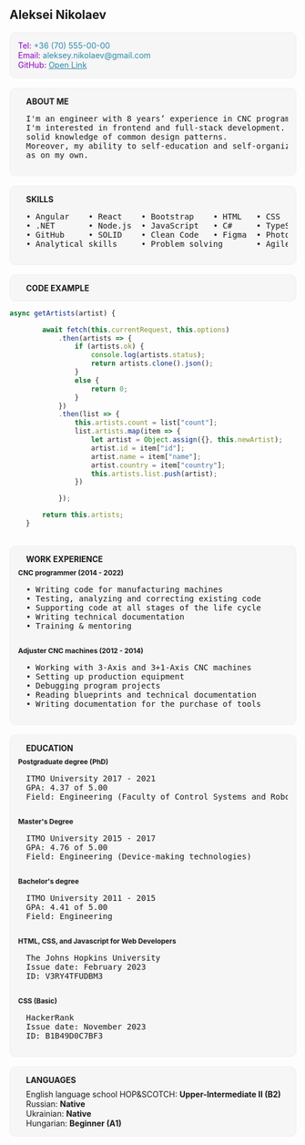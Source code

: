 ## Aleksei Nikolaev
<div style="background-color:#f6f6f6;border:1px solid #f0f0f0;border-radius:10px;padding:14px">
<span style="color:#8900bd">Tel:</span> <span style="color:#2b87a7">+36 (70) 555-00-00</span><br>
<span style="color:#8900bd">Email:</span> <span style="color:#2b87a7">aleksey.nikolaev@gmail.com</span><br>
<span style="color:#8900bd">GitHub:</span> <a style="color:#2b87a7" href="https://github.com/ngInit">Open Link</a></div>
<br>
<div style="background-color:#f6f6f6;border:1px solid #f0f0f0;border-radius:10px;padding:14px">
<span style="display:inline-block;margin-left:14px;font-weight:700">ABOUT ME</span>
<pre style="margin-left:14px">
I'm an engineer with 8 years’ experience in CNC programming industry. I decided to change my way and nowadays,
I'm interested in frontend and full-stack development. I have some modern frontend development skills and 
solid knowledge of common design patterns.
Moreover, my ability to self-education and self-organization allow me to work just as well on team projects 
as on my own.
</pre>
</div>
<br>
<div style="background-color:#f6f6f6;border:1px solid #f0f0f0;border-radius:10px;padding:14px">
<span style="display:inline-block;margin-left:14px;font-weight:700">SKILLS</span>
<pre style="margin-left:14px">
• Angular    • React    • Bootstrap    • HTML   • CSS
• .NET       • Node.js  • JavaScript   • C#     • TypeScript       
• GitHub     • SOLID    • Clean Code   • Figma  • Photoshop
• Analytical skills     • Problem solving       • Agile & Waterfall
</pre>
</div>
<br>
<div style="background-color:#f6f6f6;border:1px solid #f0f0f0;border-radius:10px;padding:14px">
<span style="font-weight:700;margin:14px">CODE EXAMPLE</span>
</div>

```javascript
async getArtists(artist) {

        await fetch(this.currentRequest, this.options)
            .then(artists => {
                if (artists.ok) {
                    console.log(artists.status);
                    return artists.clone().json();
                }
                else {
                    return 0;
                }
            })
            .then(list => {
                this.artists.count = list["count"];
                list.artists.map(item => {
                    let artist = Object.assign({}, this.newArtist);
                    artist.id = item["id"];
                    artist.name = item["name"];
                    artist.country = item["country"];
                    this.artists.list.push(artist);
                })

            });

        return this.artists;
    }
```
<br>
<div style="background-color:#f6f6f6;border:1px solid #f0f0f0;border-radius:10px;padding:14px">
<span style="display:inline-block;margin-bottom:8px;margin-left:14px;font-weight:700">WORK EXPERIENCE</span><br>
<span style="font-size:12px;font-weight:700">CNC programmer (2014 - 2022)</span>
<pre style="margin-left:14px">
• Writing code for manufacturing machines
• Testing, analyzing and correcting existing code
• Supporting code at all stages of the life cycle
• Writing technical documentation
• Training & mentoring
</pre>
<span style="display:inline-block;margin-top:14px;font-size:12px;font-weight:700">Adjuster CNC machines (2012 - 2014)</span><br>
<pre style="margin-left:14px">
• Working with 3-Axis and 3+1-Axis CNC machines
• Setting up production equipment
• Debugging program projects
• Reading blueprints and technical documentation
• Writing documentation for the purchase of tools
</pre>
</div>
<br>
<div style="background-color:#f6f6f6;border:1px solid #f0f0f0;border-radius:10px;padding:14px">
<span style="display:inline-block;margin-bottom:8px;margin-left:14px;font-weight:700">EDUCATION</span><br>
<span style="font-size:12px;font-weight:700">Postgraduate degree (PhD)</span>
<pre style="margin-left:14px">
ITMO University 2017 - 2021
GPA: 4.37 of 5.00
Field: Engineering (Faculty of Control Systems and Robotics)
</pre>
<span style="display:inline-block;margin-top:14px;font-size:12px;font-weight:700">Master's Degree</span>
<pre style="margin-left:14px">
ITMO University 2015 - 2017
GPA: 4.76 of 5.00
Field: Engineering (Device-making technologies)
</pre>
<span style="display:inline-block;margin-top:14px;font-size:12px;font-weight:700">Bachelor's degree</span>
<pre style="margin-left:14px">
ITMO University 2011 - 2015
GPA: 4.41 of 5.00
Field: Engineering
</pre>
<span style="display:inline-block;margin-top:14px;font-size:12px;font-weight:700">HTML, CSS, and Javascript for Web Developers</span><br>
<pre style="margin-left:14px">
The Johns Hopkins University
Issue date: February 2023
ID: V3RY4TFUDBM3
</pre>
<span style="display:inline-block;margin-top:14px;font-size:12px;font-weight:700">CSS (Basic)</span>
<pre style="margin-left:14px">
HackerRank
Issue date: November 2023
ID: B1B49D0C7BF3
</pre>
</div>
<br>
<div style="background-color:#f6f6f6;border:1px solid #f0f0f0;border-radius:10px;padding:14px">
<span style="display:inline-block;margin-bottom:8px;margin-left:14px;font-weight:700">LANGUAGES</span><br>
<span style="display:inline-block;margin-left:14px">English language school HOP&SCOTCH: <span style="font-weight:700">Upper-Intermediate II (B2)</span></span><br>
<span style="display:inline-block;margin-left:14px">Russian: <span style="font-weight:700">Native</span></span><br>
<span style="display:inline-block;margin-left:14px">Ukrainian: <span style="font-weight:700">Native</span></span><br>
<span style="display:inline-block;margin-left:14px">Hungarian: <span style="font-weight:700">Beginner (A1)</span></span>
</div>